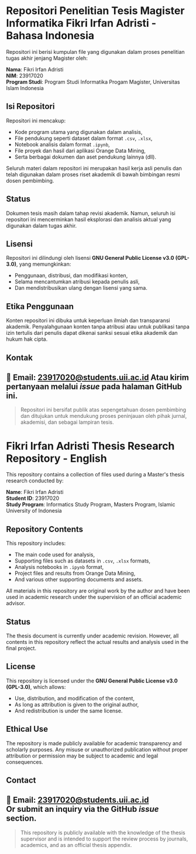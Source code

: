 # Repositori Penelitian Tesis Magister Informatika Fikri Irfan Adristi - Bahasa Indonesia

Repositori ini berisi kumpulan file yang digunakan dalam proses penelitian tugas akhir jenjang Magister oleh:

**Nama**: Fikri Irfan Adristi  
**NIM**: 23917020  
**Program Studi**: Program Studi Informatika Progam Magister, Universitas Islam Indonesia

## Isi Repositori
Repositori ini mencakup:
- Kode program utama yang digunakan dalam analisis,
- File pendukung seperti dataset dalam format `.csv`, `.xlsx`,
- Notebook analisis dalam format `.ipynb`,
- File proyek dan hasil dari aplikasi Orange Data Mining,
- Serta berbagai dokumen dan aset pendukung lainnya (dll).

Seluruh materi dalam repositori ini merupakan hasil kerja asli penulis dan telah digunakan dalam proses riset akademik di bawah bimbingan resmi dosen pembimbing.

## Status
Dokumen tesis masih dalam tahap revisi akademik. Namun, seluruh isi repositori ini mencerminkan hasil eksplorasi dan analisis aktual yang digunakan dalam tugas akhir.

## Lisensi
Repositori ini dilindungi oleh lisensi **GNU General Public License v3.0 (GPL-3.0)**, yang memungkinkan:
- Penggunaan, distribusi, dan modifikasi konten,
- Selama mencantumkan atribusi kepada penulis asli,
- Dan mendistribusikan ulang dengan lisensi yang sama.

## Etika Penggunaan
Konten repositori ini dibuka untuk keperluan ilmiah dan transparansi akademik. Penyalahgunaan konten tanpa atribusi atau untuk publikasi tanpa izin tertulis dari penulis dapat dikenai sanksi sesuai etika akademik dan hukum hak cipta.

## Kontak
📧 Email: 23917020@students.uii.ac.id
Atau kirim pertanyaan melalui *issue* pada halaman GitHub ini.
---
> Repositori ini bersifat publik atas sepengetahuan dosen pembimbing dan ditujukan untuk mendukung proses peninjauan oleh pihak jurnal, akademisi, dan sebagai lampiran tesis.

# Fikri Irfan Adristi Thesis Research Repository - English

This repository contains a collection of files used during a Master's thesis research conducted by:

**Name**: Fikri Irfan Adristi  
**Student ID**: 23917020  
**Study Program**: Informatics Study Program, Masters Program, Islamic University of Indonesia

## Repository Contents
This repository includes:
- The main code used for analysis,
- Supporting files such as datasets in `.csv`, `.xlsx` formats,
- Analysis notebooks in `.ipynb` format,
- Project files and results from Orange Data Mining,
- And various other supporting documents and assets.

All materials in this repository are original work by the author and have been used in academic research under the supervision of an official academic advisor.

## Status
The thesis document is currently under academic revision. However, all contents in this repository reflect the actual results and analysis used in the final project.

## License
This repository is licensed under the **GNU General Public License v3.0 (GPL-3.0)**, which allows:
- Use, distribution, and modification of the content,
- As long as attribution is given to the original author,
- And redistribution is under the same license.

## Ethical Use
The repository is made publicly available for academic transparency and scholarly purposes. Any misuse or unauthorized publication without proper attribution or permission may be subject to academic and legal consequences.

## Contact
📧 Email: 23917020@students.uii.ac.id  
Or submit an inquiry via the GitHub *issue* section.
---
> This repository is publicly available with the knowledge of the thesis supervisor and is intended to support the review process by journals, academics, and as an official thesis appendix.
